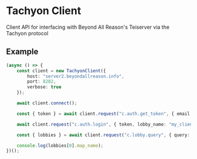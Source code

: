 # Tachyon Client
Client API for interfacing with Beyond All Reason's Teiserver via the Tachyon protocol

## Example
```ts
(async () => {
    const client = new TachyonClient({
        host: "server2.beyondallreason.info",
        port: 8202,
        verbose: true
    });

    await client.connect();

    const { token } = await client.request("c.auth.get_token", { email: "bob@gmail.com", password: "greatpassword" });

    await client.request("c.auth.login", { token, lobby_name: "my_client", lobby_version: "1", lobby_hash: "123" });

    const { lobbies } = await client.request("c.lobby.query", { query: {} });

    console.log(lobbies[0].map_name);
})();
```